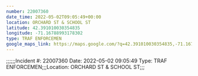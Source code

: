 ```yaml
---
number: 22007360
date_time: 2022-05-02T09:05:49+00:00
location: ORCHARD ST & SCHOOL ST
latitude: 42.391010030354835
longitude: -71.16788993178302
type: TRAF ENFORCEMEN
google_maps_link: https://maps.google.com/?q=42.391010030354835,-71.16788993178302
---
```


;;;;;;Incident #: 22007360   Date: 2022-05-02 09:05:49   Type: TRAF ENFORCEMEN;;;Location: ORCHARD ST & SCHOOL ST;;;
